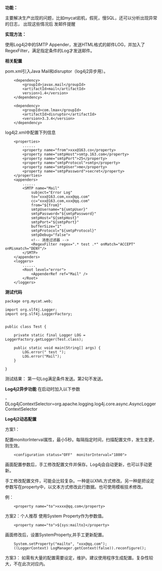 **功能：**

主要解决生产出现的问题，比如mycat宕机，假死，慢SQL，还可以分析出现异常的日志，
出现这些情况后 发邮件提醒


**实现方法：**

使用Log4j2中的SMTP Appender，发送HTML格式的邮件LOG，并加入了RegexFilter，满足指定条件的Log才发送邮件。


**相关配置**

pom.xml引入Java Mail和disruptor（log4j2异步用）。

 		<dependency>
			<groupId>javax.mail</groupId>
			<artifactId>mail</artifactId>
			version>1.4</version>
		</dependency>

		<dependency>
			<groupId>com.lmax</groupId>
			<artifactId>disruptor</artifactId>
			<version>3.3.4</version>
		</dependency>	

log4j2.xml中配置下列信息

		<properties>
            ......
            <property name="from">xxx@163.co</property>
            <property name="smtpHost">smtp.163.com</property>
            <property name="smtpPort">25</property>
            <property name="smtpProtocol">smtp</property>
            <property name="smtpUser">me</property>
            <property name="smtpPassword">secret</property>
        </properties>
		<appenders>
            ......
			<SMTP name="Mail" 
				subject="Error Log" 
				to="xxx@163.com,xxx@qq.com"
				cc="xxx@163.com,xxx@qq.com" 	
				from="${from}" 
				smtpUsername="${smtpUser}" 	
				smtpPassword="${smtpPassword}"
			    smtpHost="${smtpHost}" 
				smtpPort="${smtpPort}" 
				bufferSize="1" 
				smtpProtocol="${smtpProtocol}" 
				smtpDebug="false">
				<!-- 消息过滤器 -->
		     	<RegexFilter regex=".* test .*" onMatch="ACCEPT" 	onMismatch="DENY"/>
			</SMTP>
		</appenders>
		<loggers>
			......
			<Root level="error">
      			<AppenderRef ref="Mail" />
    		</Root>
    	</loggers>

**测试代码** 

	package org.mycat.web;
	
	import org.slf4j.Logger;
	import org.slf4j.LoggerFactory;
	
	
	public class Test {
	
		private static final Logger LOG = LoggerFactory.getLogger(Test.class);
		
		public static void main(String[] args) {
			LOG.error(" test ");
			LOG.error("Mail");
		}
	
	}

测试结果：
第一句Log满足条件发送。第2句不发送。


**Log4j2异步功能**
在启动时加入以下参数

-DLog4jContextSelector=org.apache.logging.log4j.core.async.AsyncLoggerContextSelector



**Log4j2动态配置**

方案1：

配置monitorInterval属性，最小5秒。每隔指定时间，扫描配置文件，发生变更，则生效。

		<configuration status="OFF"  monitorInterval="1800">  

画面配置参数后，手工修改配置文件并保存。Log4j会自动更新，也可以手动更新。

手工修改配置文件，可能会比较复杂。一种是以XML方式修改。另一种是把设定参数写在property中，以文本方式修改此行数据。也可使用模板技术修改。

例：

        <property name="to">xxxx@qq.com</property>


方案2：个人推荐
使用System Property作为参数值。

        <property name="to">${sys:mailto}</property>

画面修改后，设置SystemProperty,并手工更新配置。

		System.setProperty("mailto", "xxx@qq.com");
		((LoggerContext) LogManager.getContext(false)).reconfigure();


方案3：
如需有大量的配置需要设定，维护。建议使用程序生成配置。复杂性较大，不在此次对应内。